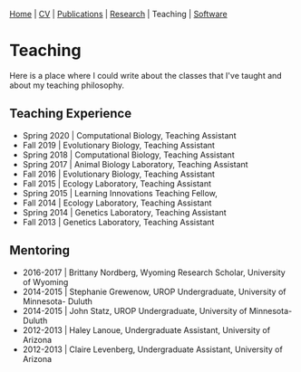 [Home](https://jessicarick.github.io/testweb) | [CV](../cv/cv.html) | [Publications](../publications/pubs.html) | [Research](../research/research.html) | Teaching | [Software](../software/tools.html)

# Teaching

Here is a place where I could write about the classes that I've taught and about my teaching philosophy.

## Teaching Experience

- Spring 2020 | Computational Biology, Teaching Assistant
- Fall 2019 | Evolutionary Biology, Teaching Assistant
- Spring 2018 | Computational Biology, Teaching Assistant
- Spring 2017 | Animal Biology Laboratory, Teaching Assistant
- Fall 2016 | Evolutionary Biology, Teaching Assistant
- Fall 2015 | Ecology Laboratory, Teaching Assistant
- Spring 2015 | Learning Innovations Teaching Fellow,
- Fall 2014 | Ecology Laboratory, Teaching Assistant
- Spring 2014 | Genetics Laboratory, Teaching Assistant
- Fall 2013 | Genetics Laboratory, Teaching Assistant

## Mentoring

- 2016-2017 | Brittany Nordberg, Wyoming Research Scholar, University of Wyoming
- 2014-2015 | Stephanie Grewenow, UROP Undergraduate, University of Minnesota- Duluth
- 2014-2015 | John Statz, UROP Undergraduate, University of Minnesota- Duluth
- 2012-2013 | Haley Lanoue, Undergraduate Assistant, University of Arizona
- 2012-2013 | Claire Levenberg, Undergraduate Assistant, University of Arizona